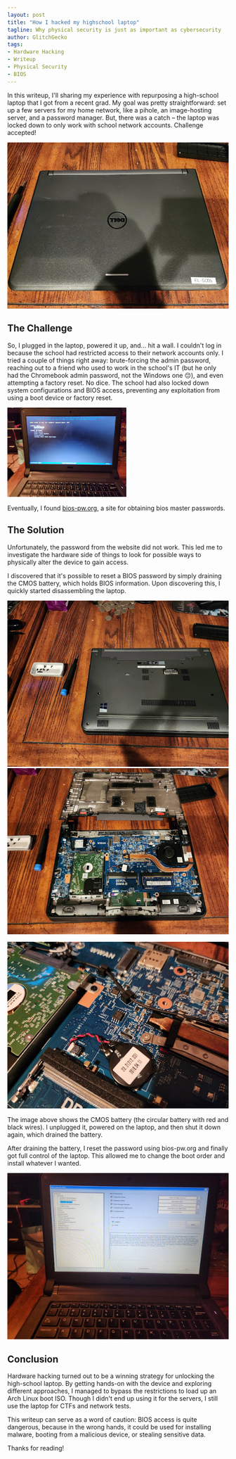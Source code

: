```yaml
---
layout: post
title: "How I hacked my highschool laptop"
tagline: Why physical security is just as important as cybersecurity
author: GlitchGecko
tags:
- Hardware Hacking
- Writeup
- Physical Security
- BIOS
---
```


In this writeup, I'll sharing my experience with repurposing a high-school laptop that I got from a recent grad. My goal was pretty straightforward: set up a few servers for my home network, like a pihole, an image-hosting server, and a password manager. But, there was a catch – the laptop was locked down to only work with school network accounts. Challenge accepted!

![HardwareHacking 1](https://raw.githubusercontent.com/Glitch-Gecko/glitch-gecko.github.io/main/images/HardwareHacking1.jpg)

## The Challenge
So, I plugged in the laptop, powered it up, and... hit a wall. I couldn't log in because the school had restricted access to their network accounts only. I tried a couple of things right away: brute-forcing the admin password, reaching out to a friend who used to work in the school's IT (but he only had the Chromebook admin password, not the Windows one 😔), and even attempting a factory reset. No dice. The school had also locked down system configurations and BIOS access, preventing any exploitation from using a boot device or factory reset.

![HardwareHacking 2](https://raw.githubusercontent.com/Glitch-Gecko/glitch-gecko.github.io/main/images/HardwareHacking2.jpg)

Eventually, I found [bios-pw.org](https://bios-pw.org), a site for obtaining bios master passwords.

## The Solution
Unfortunately, the password from the website did not work. This led me to investigate the hardware side of things to look for possible ways to physically alter the device to gain access.

I discovered that it's possible to reset a BIOS password by simply draining the CMOS battery, which holds BIOS information. Upon discovering this, I quickly started disassembling the laptop.

![HardwareHacking 3](https://raw.githubusercontent.com/Glitch-Gecko/glitch-gecko.github.io/main/images/HardwareHacking3.jpg)
![HardwareHacking 4](https://raw.githubusercontent.com/Glitch-Gecko/glitch-gecko.github.io/main/images/HardwareHacking4.jpg)

![HardwareHacking 5](https://raw.githubusercontent.com/Glitch-Gecko/glitch-gecko.github.io/main/images/HardwareHacking5.jpg)

The image above shows the CMOS battery (the circular battery with red and black wires). I unplugged it, powered on the laptop, and then shut it down again, which drained the battery.

After draining the battery, I reset the password using bios-pw.org and finally got full control of the laptop. This allowed me to change the boot order and install whatever I wanted.

![HardwareHacking 6](https://raw.githubusercontent.com/Glitch-Gecko/glitch-gecko.github.io/main/images/HardwareHacking6.jpg)

## Conclusion
Hardware hacking turned out to be a winning strategy for unlocking the high-school laptop. By getting hands-on with the device and exploring different approaches, I managed to bypass the restrictions to load up an Arch Linux boot ISO. Though I didn't end up using it for the servers, I still use the laptop for CTFs and network tests.

This writeup can serve as a word of caution: BIOS access is quite dangerous, because in the wrong hands, it could be used for installing malware, booting from a malicious device, or stealing sensitive data. 

Thanks for reading!